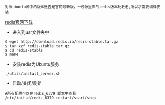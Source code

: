 `对照ubuntu源中的版本是否是官网最新版，一般源里面的redis版本比较老,所以才需要编译安装`

[redis官网下载](https://redis.io/download)

+ 进入到usr文件夹中
```
$ wget http://download.redis.io/redis-stable.tar.gz
$ tar xzf redis-stable.tar.gz
$ cd redis-stable
$ make
```
+ 安装redis为Ubuntu服务
```
./utils/install_server.sh
```
+ 启动/关闭/刷新
```
#所有配置可以在redis_6379 脚本中查看
/etc/init.d/redis_6379 restart/start/stop 
```


